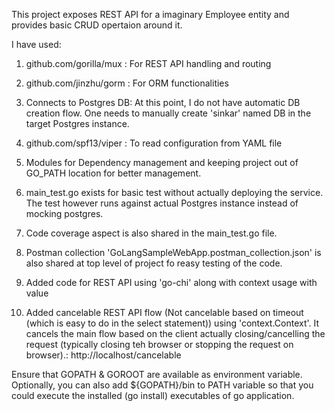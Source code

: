 This project exposes REST API for a imaginary Employee entity and provides basic CRUD opertaion around it.

I have used:
1) github.com/gorilla/mux : For REST API handling and routing
2) github.com/jinzhu/gorm : For ORM functionalities
3) Connects to Postgres DB: At this point, I do not have automatic DB  creation flow. One needs to manually create 'sinkar' named DB in the target Postgres instance.
4) github.com/spf13/viper : To read configuration from YAML file
5) Modules for Dependency management and keeping project out of GO_PATH location for better management.
6) main_test.go exists for basic test without actually deploying the service. The test however runs against actual Postgres instance instead of mocking postgres.
7) Code coverage aspect is also shared in the main_test.go file.
8) Postman collection 'GoLangSampleWebApp.postman_collection.json' is also shared at top level of project fo reasy testing of the code.

9) Added code for REST API using 'go-chi' along with context usage with value

10) Added cancelable REST API flow (Not cancelable based on timeout (which is easy to do in the select statement)) using 'context.Context'. It cancels the main flow based on the client actually closing/cancelling the request (typically closing teh browser or stopping the request on browser).: http://localhost/cancelable

Ensure that GOPATH & GOROOT are available as environment variable. Optionally, you can also add ${GOPATH}/bin to PATH variable so that you could execute
the installed (go install) executables of go application.